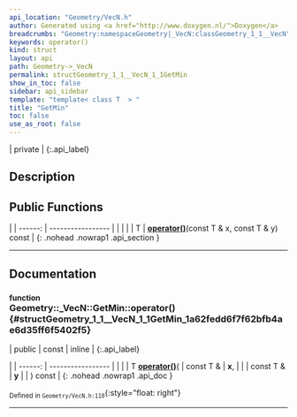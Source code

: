 ```yaml
---
api_location: "Geometry/VecN.h"
author: Generated using <a href="http://www.doxygen.nl/">Doxygen</a>
breadcrumbs: "Geometry:namespaceGeometry|_VecN:classGeometry_1_1__VecN"
keywords: operator()
kind: struct
layout: api
path: Geometry->_VecN
permalink: structGeometry_1_1__VecN_1_1GetMin
show_in_toc: false
sidebar: api_sidebar
template: "template< class T  > "
title: "GetMin"
toc: false
use_as_root: false
---
```


| private |
{:.api_label}

## Description





## Public Functions

|
| ------: | ----------------- |
|  | |
| T | **[operator()](#structGeometry_1_1%5F%5FVecN_1_1GetMin_1a62fedd6f7f62bfb4ae6d35ff6f5402f5)**(const T & x, const T & y) const |
{: .nohead .nowrap1 .api_section }


-------------------------------------------------------------------

## Documentation

### <small>function</small><br/> Geometry::_VecN::GetMin::operator() {#structGeometry_1_1__VecN_1_1GetMin_1a62fedd6f7f62bfb4ae6d35ff6f5402f5}

| public | const | inline |
{:.api_label}

|
| ------: | ----------------- |
|  |
| T **[operator()](#structGeometry_1_1%5F%5FVecN_1_1GetMin_1a62fedd6f7f62bfb4ae6d35ff6f5402f5)**( | const T & | **x**, |
| | const T & | **y** |
|   ) const |
{: .nohead .nowrap1 .api_doc }





<sub>Defined in `Geometry/VecN.h:110`</sub>{:style="float: right"}

-------------------------------------------------------------------

